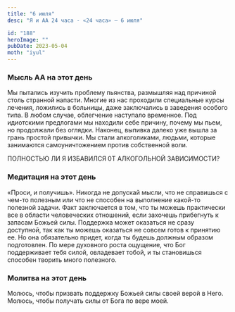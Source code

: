 ```yaml
---
title: "6 июля"
desc: "Я и АА 24 часа - «24 часа» — 6 июля"

id: "188"
heroImage: ""
pubDate: 2023-05-04
moth: "iyul"
---
```


### Мысль АА на этот день

Мы пытались изучить проблему пьянства, размышляя над причиной столь странной
напасти. Многие из нас проходили специальные курсы лечения, ложились в
больницы, даже заключались в заведения особого типа. В любом случае,
облегчение наступало временное. Под идиотскими предлогами мы находили себе
причину, почему мы пьем, но продолжали без оглядки. Наконец, выпивка далеко
уже вышла за грань простой привычки. Мы стали алкоголиками, людьми, которые
занимаются самоуничтожением против собственной воли.

ПОЛНОСТЬЮ ЛИ Я ИЗБАВИЛСЯ 0Т АЛКОГОЛЬНОЙ ЗАВИСИМОСТИ?

### Медитация на этот день

«Проси, и получишь». Никогда не допускай мысли, что не справишься с чем-то
полезным или что не способен на выполнение какой-то полезной задачи. Факт
заключается в том, что ты можешь практически все в области человеческих
отношений, если захочешь прибегнуть к запасам Божьей силы. Поддержка может
оказаться не сразу доступной, так как ты можешь оказаться не совсем готов к
принятию ее. Но она обязательно придет, когда ты будешь должным образом
подготовлен. По мере духовного роста ощущение, что Бог поддерживает тебя
силой, овладевает тобой, и ты становишься способен творить много полезного.

### Молитва на этот день

Молюсь, чтобы призвать поддержку Божьей силы своей верой в Него. Молюсь, чтобы
получать силы от Бога по вере моей.
